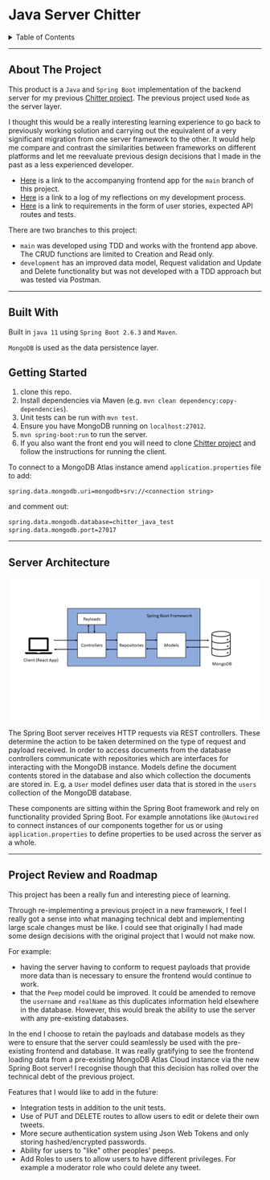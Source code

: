 # Java Server Chitter

<details>
  <summary>Table of Contents</summary>
  <ol>
    <li><a href="#about-the-project">About The Project</a></li>
    <li><a href="#built-with">Built With</a></li>
    <li><a href="#getting-started">Getting Started</a></li>
    <li><a href="#problem-statements">Server Architecture</a></li>
    <li><a href="#project-review-and-roadmap">Project Review and Roadmap</a></li>
  </ol>
</details>

---

## About The Project

This product is a `Java` and `Spring Boot` implementation of the backend server for my previous [Chitter project](https://github.com/gibbuk/chitter-challenge-public). The previous project used `Node` as the server layer. 

I thought this would be a really interesting learning experience to go back to previously working solution and carrying out the equivalent of a very significant migration from one server framework to the other. It would help me compare and contrast the similarities between frameworks on different platforms and let me reevaluate previous design decisions that I made in the past as a less experienced developer. 

- [Here](https://github.com/gibbuk/chitter-client) is a link to the accompanying frontend app for the `main` branch of this project.
- [Here](Log.md) is a link to a log of my reflections on my development process.
- [Here](requirements.md) is a link to requirements in the form of user stories, expected API routes and tests.

There are two branches to this project:
- `main` was developed using TDD and works with the frontend app above. The CRUD functions are limited to Creation and Read only.
- `development` has an improved data model, Request validation and Update and Delete functionality but was not developed with a TDD approach but was tested via Postman.

---

## Built With

Built in `java 11`  using `Spring Boot 2.6.3` and `Maven`. 

`MongoDB` is used as the data persistence layer.

## Getting Started

1. clone this repo.
2. Install dependencies via Maven (e.g. `mvn clean dependency:copy-dependencies`).
3. Unit tests can be run with `mvn test`.
4. Ensure you have MongoDB running on `localhost:27012`.
5. `mvn spring-boot:run` to run the server.
6. If you also want the front end you will need to clone [Chitter project](https://github.com/gibbuk/chitter-challenge-public) and follow the instructions for running the client.

To connect to a MongoDB Atlas instance amend `application.properties` file to add:
```
spring.data.mongodb.uri=mongodb+srv://<connection string>
```
and comment out:
```
spring.data.mongodb.database=chitter_java_test
spring.data.mongodb.port=27017
```

---
## Server Architecture

![server architecture image](./images/server-architecture.png)

The Spring Boot server receives HTTP requests via REST controllers. These determine the action to be taken determined on the type of request and payload received. In order to access documents from the database controllers communicate with repositories which are interfaces for interacting with the MongoDB instance. Models define the document contents stored in the database and also which collection the documents are stored in. E.g. a `User` model defines user data that is stored in the `users` collection of the MongoDB database.

These components are sitting within the Spring Boot framework and rely on functionality provided Spring Boot. For example annotations like `@Autowired` to connect instances of our components together for us or using `application.properties` to define properties to be used across the server as a whole.

---

## Project Review and Roadmap

This project has been a really fun and interesting piece of learning. 

Through re-implementing a previous project in a new framework, I feel I really got a sense into what managing technical debt and implementing large scale changes must be like. I could see that originally I had made some design decisions with the original project that I would not make now. 

For example:
- having the server having to conform to request payloads that provide more data than is necessary to ensure the frontend would continue to work.
- that the `Peep` model could be improved. It could be amended to remove the `username` and `realName` as this duplicates information held elsewhere in the database. However, this would break the ability to use the server with any pre-existing databases.    

In the end I choose to retain the payloads and database models as they were to ensure that the server could seamlessly be used with the pre-existing frontend and database. It was really gratifying to see the frontend loading data from a pre-existing MongoDB Atlas Cloud instance via the new Spring Boot server! I recognise though that this decision has rolled over the technical debt of the previous project.

Features that I would like to add in the future:
- Integration tests in addition to the unit tests.
- Use of PUT and DELETE routes to allow users to edit or delete their own tweets.
- More secure authentication system using Json Web Tokens and only storing hashed/encrypted passwords.
- Ability for users to "like" other peoples' peeps.
- Add Roles to users to allow users to have different privileges. For example a moderator role who could delete any tweet.




